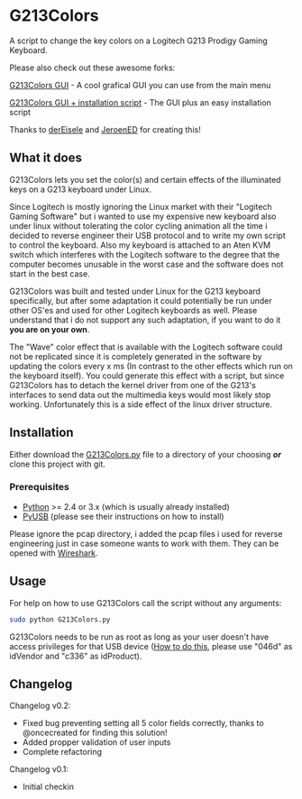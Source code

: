 # G213Colors
A script to change the key colors on a Logitech G213 Prodigy Gaming Keyboard.

Please also check out these awesome forks:

[G213Colors GUI](https://github.com/derEisele/G213Colors) - A cool grafical GUI you can use from the main menu

[G213Colors GUI + installation script](https://github.com/JeroenED/G213Colors) - The GUI plus an easy installation script

Thanks to [derEisele](https://github.com/derEisele) and [JeroenED](https://github.com/JeroenED) for creating this!

## What it does
G213Colors lets you set the color(s) and certain effects of the illuminated keys on a G213 keyboard under Linux.

Since Logitech is mostly ignoring the Linux market with their "Logitech Gaming Software" but i wanted to use my expensive new keyboard also under linux without tolerating the color cycling animation all the time i decided to reverse engineer their USB protocol and to write my own script to control the keyboard.
Also my keyboard is attached to an Aten KVM switch which interferes with the Logitech software to the degree that the computer becomes unusable in the worst case and the software does not start in the best case.

G213Colors was built and tested under Linux for the G213 keyboard specifically, but after some adaptation it could potentially be run under other OS'es and used for other Logitech keyboards as well.
Please understand that i do not support any such adaptation, if you want to do it **you are on your own**.

The "Wave" color effect that is available with the Logitech software could not be replicated since it is completely generated in the software by updating the colors every x ms (In contrast to the other effects which run on the keyboard itself). You could generate this effect with a script, but since G213Colors has to detach the kernel driver from one of the G213's interfaces to send data out the multimedia keys would most likely stop working. Unfortunately this is a side effect of the linux driver structure.

## Installation
Either download the [G213Colors.py](https://raw.githubusercontent.com/SebiTimeWaster/G213Colors/master/G213Colors.py) file to a directory of your choosing **_or_** clone this project with git.

### Prerequisites
* [Python](https://www.python.org/) >= 2.4 or 3.x (which is usually already installed)
* [PyUSB](https://github.com/walac/pyusb) (please see their instructions on how to install)

Please ignore the pcap directory, i added the pcap files i used for reverse engineering just in case someone wants to work with them. They can be opened with [Wireshark](https://en.wikipedia.org/wiki/Wireshark).

## Usage
For help on how to use G213Colors call the script without any arguments:

```Bash
sudo python G213Colors.py
```

G213Colors needs to be run as root as long as your user doesn't have access privileges for that USB device ([How to do this](http://stackoverflow.com/a/32022908/2948666), please use "046d" as idVendor and "c336" as idProduct).

## Changelog
Changelog v0.2:
* Fixed bug preventing setting all 5 color fields correctly, thanks to @oncecreated for finding this solution!
* Added propper validation of user inputs
* Complete refactoring

Changelog v0.1:
* Initial checkin
